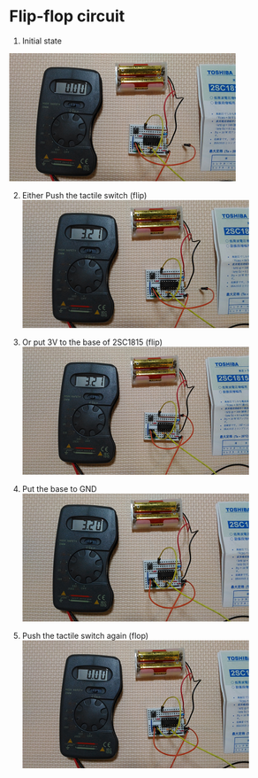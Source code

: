 # Flip-flop circuit

1. Initial state

![flipflop1](./flipflop1.png)

2. Either Push the tactile switch (flip)
![flipflop2](./flipflop2.png)

3. Or put 3V to the base of 2SC1815 (flip)
![flipflop3](./flipflop3.png)

4. Put the base to GND
![flipflop4](./flipflop4.png)

5. Push the tactile switch again (flop)
![flipflop5](./flipflop5.png)

